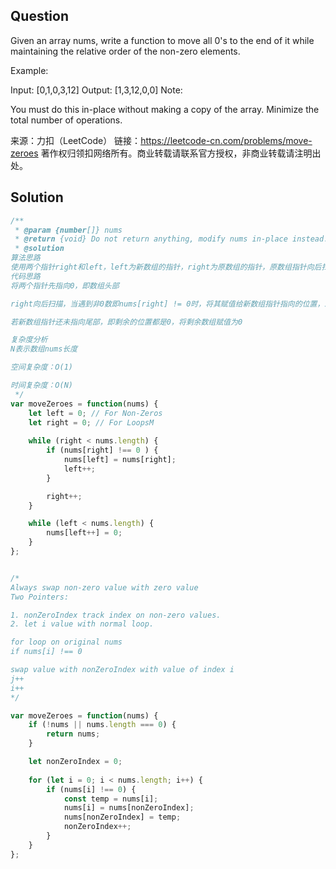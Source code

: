## Question
Given an array nums, write a function to move all 0's to the end of it while maintaining the relative order of the non-zero elements.

Example:

Input: [0,1,0,3,12]
Output: [1,3,12,0,0]
Note:

You must do this in-place without making a copy of the array.
Minimize the total number of operations.


来源：力扣（LeetCode）
链接：https://leetcode-cn.com/problems/move-zeroes
著作权归领扣网络所有。商业转载请联系官方授权，非商业转载请注明出处。

## Solution
```javascript
/**
 * @param {number[]} nums
 * @return {void} Do not return anything, modify nums in-place instead.\
 * @solution
算法思路
使用两个指针right和left，left为新数组的指针，right为原数组的指针，原数组指针向后扫，遇到非0的数就赋值给新数组的指针位置，并将新数组指针向后移动
代码思路
将两个指针先指向0，即数组头部

right向后扫描，当遇到非0数即nums[right] != 0时，将其赋值给新数组指针指向的位置，即nums[left] = nums[right]，并将left向后移动一位

若新数组指针还未指向尾部，即剩余的位置都是0，将剩余数组赋值为0

复杂度分析
N表示数组nums长度

空间复杂度：O(1)

时间复杂度：O(N)
 */
var moveZeroes = function(nums) {
    let left = 0; // For Non-Zeros
    let right = 0; // For LoopsM
    
    while (right < nums.length) {
        if (nums[right] !== 0 ) {
            nums[left] = nums[right];
            left++;
        }

        right++;
    }

    while (left < nums.length) {
        nums[left++] = 0;
    }
};


/* 
Always swap non-zero value with zero value 
Two Pointers:

1. nonZeroIndex track index on non-zero values.
2. let i value with normal loop.

for loop on original nums
if nums[i] !== 0

swap value with nonZeroIndex with value of index i
j++
i++
*/

var moveZeroes = function(nums) {
    if (!nums || nums.length === 0) {
        return nums;
    }

    let nonZeroIndex = 0;
    
    for (let i = 0; i < nums.length; i++) {
        if (nums[i] !== 0) {
            const temp = nums[i];
            nums[i] = nums[nonZeroIndex];
            nums[nonZeroIndex] = temp;
            nonZeroIndex++;
        }
    }
};

```